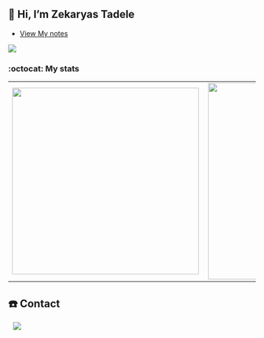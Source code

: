 ## 👋 Hi, I’m <strong>Zekaryas Tadele</strong>

- [View My notes](https://zack.onrender.com/)

![](https://komarev.com/ghpvc/?username=zekaryas1&color=green)

### :octocat: My stats
  <table>
  <tr>
      <td><img width="380px" align="left" src="https://github-readme-stats.vercel.app/api?username=zekaryas1&show_icons=true&theme=dark"/></td>
      <td><img width="400px" align="left" src="https://github-readme-stats.vercel.app/api/top-langs/?username=zekaryas1&hide=css&layout=compact&theme=dark"/></td>      
  </tr>   
</table>

## ☎️ Contact
<div>
  <a href="https://www.linkedin.com/in/zekaryas-tadele-dinku/"><img src="http://img.shields.io/badge/-linkedin-black?style=flat&logo=Linkedin&link=https://www.linkedin.com/in/zekaryas-tadele-dinku/"style="height : auto; margin-left : 10px; margin-right : 10px;"/></a> 
</div>
